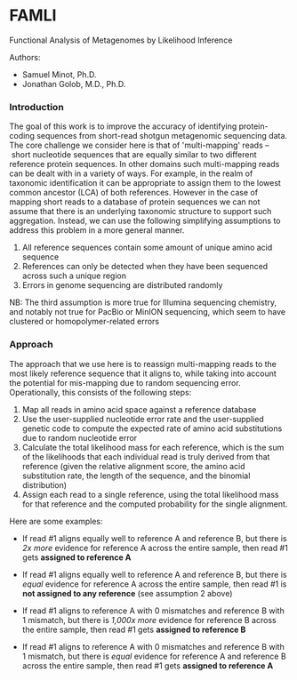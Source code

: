 # FAMLI
Functional Analysis of Metagenomes by Likelihood Inference

Authors: 

  * Samuel Minot, Ph.D.
  * Jonathan Golob, M.D., Ph.D.


### Introduction

The goal of this work is to improve the accuracy of identifying protein-coding sequences
from short-read shotgun metagenomic sequencing data. The core challenge we consider here
is that of 'multi-mapping' reads – short nucleotide sequences that are equally similar to
two different reference protein sequences. In other domains such multi-mapping reads can
be dealt with in a variety of ways. For example, in the realm of taxonomic identification
it can be appropriate to assign them to the lowest common ancestor (LCA) of both references. 
However in the case of mapping short reads to a database of protein sequences we can not
assume that there is an underlying taxonomic structure to support such aggregation. Instead,
we can use the following simplifying assumptions to address this problem in a more general
manner. 


  1. All reference sequences contain some amount of unique amino acid sequence
  2. References can only be detected when they have been sequenced across such a unique region
  3. Errors in genome sequencing are distributed randomly


NB: The third assumption is more true for Illumina sequencing chemistry, and notably not
true for PacBio or MinION sequencing, which seem to have clustered or homopolymer-related
errors


### Approach

The approach that we use here is to reassign multi-mapping reads to the most likely reference
sequence that it aligns to, while taking into account the potential for mis-mapping due to
random sequencing error. Operationally, this consists of the following steps:


  1. Map all reads in amino acid space against a reference database
  2. Use the user-supplied nucleotide error rate and the user-supplied genetic code to
  compute the expected rate of amino acid substitutions due to random nucleotide error
  3. Calculate the total likelihood mass for each reference, which is the sum of the likelihoods
  that each individual read is truly derived from that reference (given the relative alignment
  score, the amino acid substitution rate, the length of the sequence, and the binomial distribution)
  4. Assign each read to a single reference, using the total likelihood mass for that reference
  and the computed probability for the single alignment.


Here are some examples:

  * If read #1 aligns equally well to reference A and reference B, but there is _2x more_ evidence
  for reference A across the entire sample, then read #1 gets **assigned to reference A**

  * If read #1 aligns equally well to reference A and reference B, but there is _equal_ evidence
  for reference A across the entire sample, then read #1 is **not assigned to any reference** (see assumption 2 above)

  * If read #1 aligns to reference A with 0 mismatches and reference B with 1 mismatch, but there is _1,000x more_ 
  evidence for reference B across the entire sample, then read #1 gets **assigned to reference B**

  * If read #1 aligns to reference A with 0 mismatches and reference B with 1 mismatch, but there is _equal_
  evidence for reference A and reference B across the entire sample, then read #1 gets **assigned to reference A**

